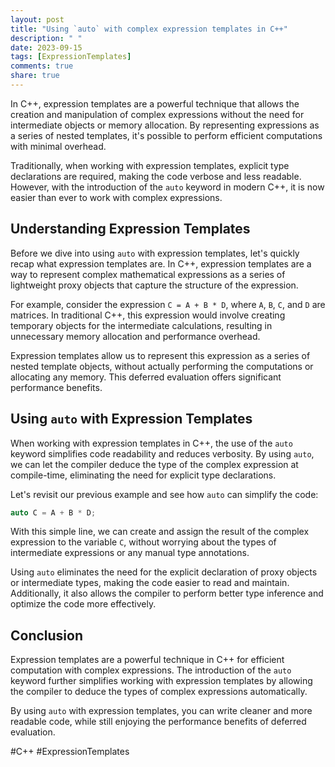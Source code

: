 ```yaml
---
layout: post
title: "Using `auto` with complex expression templates in C++"
description: " "
date: 2023-09-15
tags: [ExpressionTemplates]
comments: true
share: true
---
```


In C++, expression templates are a powerful technique that allows the creation and manipulation of complex expressions without the need for intermediate objects or memory allocation. By representing expressions as a series of nested templates, it's possible to perform efficient computations with minimal overhead.

Traditionally, when working with expression templates, explicit type declarations are required, making the code verbose and less readable. However, with the introduction of the `auto` keyword in modern C++, it is now easier than ever to work with complex expressions.

## Understanding Expression Templates

Before we dive into using `auto` with expression templates, let's quickly recap what expression templates are. In C++, expression templates are a way to represent complex mathematical expressions as a series of lightweight proxy objects that capture the structure of the expression.

For example, consider the expression `C = A + B * D`, where `A`, `B`, `C`, and `D` are matrices. In traditional C++, this expression would involve creating temporary objects for the intermediate calculations, resulting in unnecessary memory allocation and performance overhead.

Expression templates allow us to represent this expression as a series of nested template objects, without actually performing the computations or allocating any memory. This deferred evaluation offers significant performance benefits.

## Using `auto` with Expression Templates

When working with expression templates in C++, the use of the `auto` keyword simplifies code readability and reduces verbosity. By using `auto`, we can let the compiler deduce the type of the complex expression at compile-time, eliminating the need for explicit type declarations.

Let's revisit our previous example and see how `auto` can simplify the code:

```cpp
auto C = A + B * D;
```

With this simple line, we can create and assign the result of the complex expression to the variable `C`, without worrying about the types of intermediate expressions or any manual type annotations.

Using `auto` eliminates the need for the explicit declaration of proxy objects or intermediate types, making the code easier to read and maintain. Additionally, it also allows the compiler to perform better type inference and optimize the code more effectively.

## Conclusion

Expression templates are a powerful technique in C++ for efficient computation with complex expressions. The introduction of the `auto` keyword further simplifies working with expression templates by allowing the compiler to deduce the types of complex expressions automatically.

By using `auto` with expression templates, you can write cleaner and more readable code, while still enjoying the performance benefits of deferred evaluation.

#C++ #ExpressionTemplates